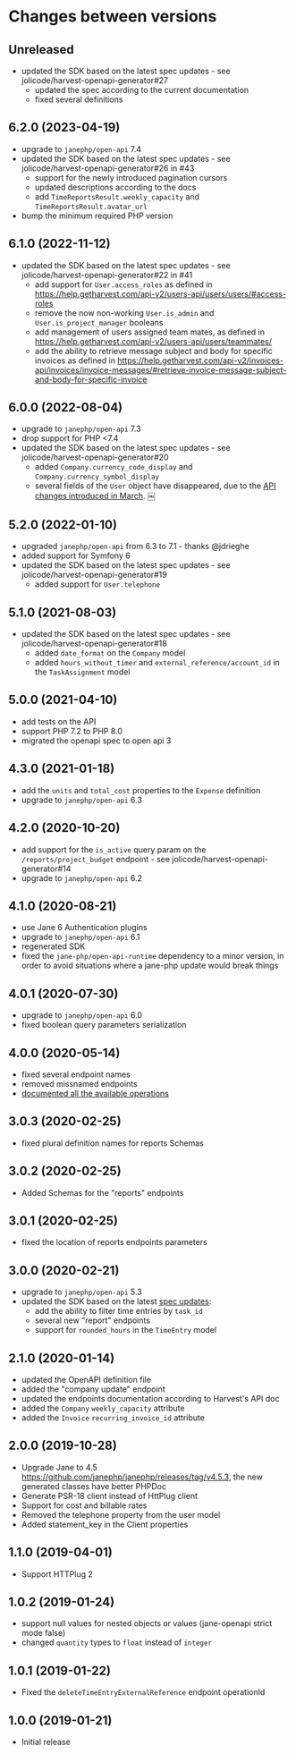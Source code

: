# Changes between versions

## Unreleased

 * updated the SDK based on the latest spec updates - see jolicode/harvest-openapi-generator#27
   * updated the spec according to the current documentation
   * fixed several definitions

## 6.2.0 (2023-04-19)

 * upgrade to `janephp/open-api` 7.4
 * updated the SDK based on the latest spec updates - see jolicode/harvest-openapi-generator#26 in #43
   * support for the newly introduced pagination cursors
   * updated descriptions according to the docs
   * add `TimeReportsResult.weekly_capacity` and `TimeReportsResult.avatar_url`
 * bump the minimum required PHP version

## 6.1.0 (2022-11-12)

 * updated the SDK based on the latest spec updates - see jolicode/harvest-openapi-generator#22 in #41
   * add support for `User.access_roles` as defined in https://help.getharvest.com/api-v2/users-api/users/users/#access-roles
   * remove the now non-working `User.is_admin` and `User.is_project_manager` booleans
   * add management of users assigned team mates, as defined in https://help.getharvest.com/api-v2/users-api/users/teammates/
   * add the ability to retrieve message subject and body for specific invoices as defined in https://help.getharvest.com/api-v2/invoices-api/invoices/invoice-messages/#retrieve-invoice-message-subject-and-body-for-specific-invoice

## 6.0.0 (2022-08-04)

 * upgrade to `janephp/open-api` 7.3
 * drop support for PHP <7.4
 * updated the SDK based on the latest spec updates - see jolicode/harvest-openapi-generator#20
   * added `Company.currency_code_display` and `Company.currency_symbol_display`
   * several fields of the `User` object have disappeared, due to the [API changes introduced in March](https://www.getharvest.com/blog/new-flexible-permissions#:~:text=The%20API%20has%20been%20updated%20to%20align%20with%20the%20new%20permissions%20features.).
￼
## 5.2.0 (2022-01-10)

 * upgraded `janephp/open-api` from 6.3 to 7.1 - thanks @jdrieghe
 * added support for Symfony 6
 * updated the SDK based on the latest spec updates - see jolicode/harvest-openapi-generator#19
   * added support for `User.telephone`

## 5.1.0 (2021-08-03)

 * updated the SDK based on the latest spec updates - see jolicode/harvest-openapi-generator#18
   * added `date_format` on the `Company` model
   * added `hours_without_timer` and `external_reference/account_id` in the `TaskAssignment` model

## 5.0.0 (2021-04-10)

 * add tests on the API
 * support PHP 7.2 to PHP 8.0
 * migrated the openapi spec to open api 3

## 4.3.0 (2021-01-18)

 * add the `units` and `total_cost` properties to the `Expense` definition
 * upgrade to `janephp/open-api` 6.3

## 4.2.0 (2020-10-20)

 * add support for the `is_active` query param on the `/reports/project_budget` endpoint - see jolicode/harvest-openapi-generator#14
 * upgrade to `janephp/open-api` 6.2

## 4.1.0 (2020-08-21)

 * use Jane 6 Authentication plugins
 * upgrade to `janephp/open-api` 6.1
 * regenerated SDK
 * fixed the `jane-php/open-api-runtime` dependency to a minor version, in order to avoid situations where a jane-php update would break things

## 4.0.1 (2020-07-30)

 * upgrade to `janephp/open-api` 6.0
 * fixed boolean query parameters serialization

## 4.0.0 (2020-05-14)

 * fixed several endpoint names
 * removed missnamed endpoints
 * [documented all the available operations](doc/index.md)

## 3.0.3 (2020-02-25)

 * fixed plural definition names for reports Schemas

## 3.0.2 (2020-02-25)

 * Added Schemas for the "reports" endpoints

## 3.0.1 (2020-02-25)

 * fixed the location of reports endpoints parameters

## 3.0.0 (2020-02-21)

 * upgrade to `janephp/open-api` 5.3
 * updated the SDK based on the latest [spec updates](https://github.com/jolicode/harvest-openapi-generator/pull/9):
   * add the ability to filter time entries by `task_id`
   * several new "report" endpoints
   * support for `rounded_hours` in the `TimeEntry` model

## 2.1.0 (2020-01-14)

 * updated the OpenAPI definition file
 * added the "company update" endpoint
 * updated the endpoints documentation according to Harvest's API doc
 * added the `Company` `weekly_capacity` attribute
 * added the `Invoice` `recurring_invoice_id` attribute

## 2.0.0 (2019-10-28)

 * Upgrade Jane to 4.5 https://github.com/janephp/janephp/releases/tag/v4.5.3, the new generated classes have better PHPDoc​
 * Generate PSR-18 client instead of HttPlug client
 * Support for cost and billable rates
 * Removed the telephone property from the user model
 * Added statement_key in the Client properties

## 1.1.0 (2019-04-01)

 * Support HTTPlug 2

## 1.0.2 (2019-01-24)

 * support null values for nested objects or values (jane-openapi strict mode false)
 * changed `quantity` types to `float` instead of `integer`

## 1.0.1 (2019-01-22)

 * Fixed the `deleteTimeEntryExternalReference` endpoint operationId

## 1.0.0 (2019-01-21)

 * Initial release

